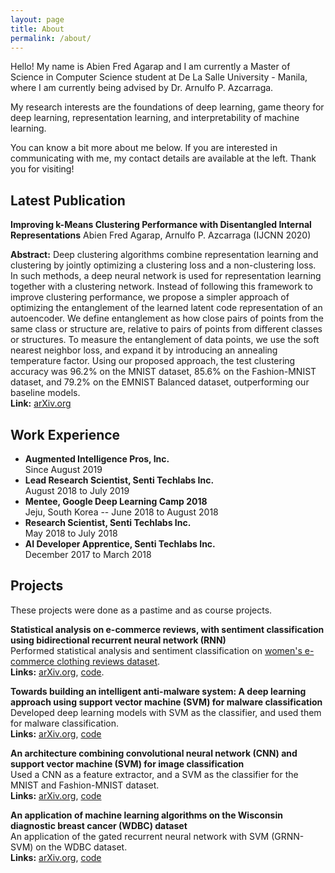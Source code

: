 ```yaml
---
layout: page
title: About
permalink: /about/
---
```


Hello! My name is Abien Fred Agarap and I am currently a Master of Science in Computer Science student at De La Salle University - Manila, where I am currently being advised by Dr. Arnulfo P. Azcarraga.

My research interests are the foundations of deep learning, game theory for deep learning, representation learning, and interpretability of machine learning. 

You can know a bit more about me below. If you are interested in communicating with me, my contact details are available at the left. Thank you for visiting!


## Latest Publication

**Improving k-Means Clustering Performance with Disentangled Internal
Representations**
Abien Fred Agarap, Arnulfo P. Azcarraga (IJCNN 2020)

**Abstract:** Deep clustering algorithms combine representation learning and clustering by jointly optimizing a clustering loss and a non-clustering loss. In such methods, a deep neural network is used for representation learning together with a clustering network. Instead of following this framework to improve clustering performance, we propose a simpler approach of optimizing the entanglement of the learned latent code representation of an autoencoder. We define entanglement as how close pairs of points from the same class or structure are, relative to pairs of points from different classes or structures. To measure the entanglement of data points, we use the soft nearest neighbor loss, and expand it by introducing an annealing temperature factor. Using our proposed approach, the test clustering accuracy was 96.2% on the MNIST dataset, 85.6% on the Fashion-MNIST dataset, and 79.2% on the EMNIST Balanced dataset, outperforming our baseline models.<br>**Link:** [arXiv.org](https://arxiv.org/abs/2006.04535)


## Work Experience
- **Augmented Intelligence Pros, Inc.**<br>Since August 2019
- **Lead Research Scientist, Senti Techlabs Inc.**<br>August 2018 to July 2019
- **Mentee, Google Deep Learning Camp 2018**<br>Jeju, South Korea -- June 2018 to August 2018
- **Research Scientist, Senti Techlabs Inc.**<br>May 2018 to July 2018
- **AI Developer Apprentice, Senti Techlabs Inc.**<br>December 2017 to March 2018


## Projects

These projects were done as a pastime and as course projects.

**Statistical analysis on e-commerce reviews, with sentiment classification using bidirectional recurrent neural network (RNN)**<br>
Performed statistical analysis and sentiment classification on [women's e-commerce clothing reviews dataset](https://www.kaggle.com/nicapotato/womens-ecommerce-clothing-reviews).<br>**Links:** [arXiv.org](https://arxiv.org/abs/1805.03687), [code](https://github.com/AFAgarap/ecommerce-reviews-analysis).

**Towards building an intelligent anti-malware system: A deep learning approach using support vector machine (SVM) for malware classification**<br>
Developed deep learning models with SVM as the classifier, and used them for malware classification.<br>**Links:** [arXiv.org](https://arxiv.org/abs/1801.00318), [code](https://github.com/AFAgarap/malware-classification)

**An architecture combining convolutional neural network (CNN) and support vector machine (SVM) for image classification**<br>
Used a CNN as a feature extractor, and a SVM as the classifier for the MNIST and Fashion-MNIST dataset.<br>**Links:** [arXiv.org](https://arxiv.org/abs/1712.03541), [code](https://github.com/AFAgarap/cnn-svm)


**An application of machine learning algorithms on the Wisconsin diagnostic breast cancer (WDBC) dataset**<br>
An application of the gated recurrent neural network with SVM (GRNN-SVM) on the WDBC dataset.<br>**Links:** [arXiv.org](https://arxiv.org/abs/1711.07831), [code](https://github.com/AFAgarap/wisconsin-breast-cancer)
